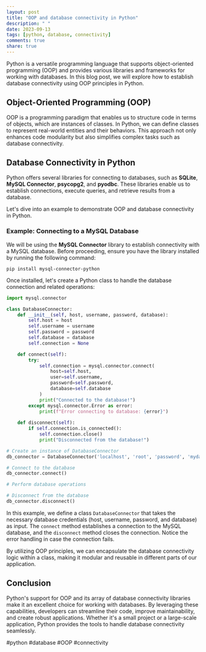 ```yaml
---
layout: post
title: "OOP and database connectivity in Python"
description: " "
date: 2023-09-13
tags: [python, database, connectivity]
comments: true
share: true
---
```


Python is a versatile programming language that supports object-oriented programming (OOP) and provides various libraries and frameworks for working with databases. In this blog post, we will explore how to establish database connectivity using OOP principles in Python.

## Object-Oriented Programming (OOP)

OOP is a programming paradigm that enables us to structure code in terms of objects, which are instances of classes. In Python, we can define classes to represent real-world entities and their behaviors. This approach not only enhances code modularity but also simplifies complex tasks such as database connectivity.

## Database Connectivity in Python

Python offers several libraries for connecting to databases, such as **SQLite**, **MySQL Connector**, **psycopg2**, and **pyodbc**. These libraries enable us to establish connections, execute queries, and retrieve results from a database.

Let's dive into an example to demonstrate OOP and database connectivity in Python.

### Example: Connecting to a MySQL Database

We will be using the **MySQL Connector** library to establish connectivity with a MySQL database. Before proceeding, ensure you have the library installed by running the following command:

```
pip install mysql-connector-python
```

Once installed, let's create a Python class to handle the database connection and related operations:

```python
import mysql.connector

class DatabaseConnector:
    def __init__(self, host, username, password, database):
        self.host = host
        self.username = username
        self.password = password
        self.database = database
        self.connection = None

    def connect(self):
        try:
            self.connection = mysql.connector.connect(
                host=self.host,
                user=self.username,
                password=self.password,
                database=self.database
            )
            print("Connected to the database!")
        except mysql.connector.Error as error:
            print(f"Error connecting to database: {error}")
    
    def disconnect(self):
        if self.connection.is_connected():
            self.connection.close()
            print("Disconnected from the database!")

# Create an instance of DatabaseConnector
db_connector = DatabaseConnector('localhost', 'root', 'password', 'mydatabase')

# Connect to the database
db_connector.connect()

# Perform database operations

# Disconnect from the database
db_connector.disconnect()
```

In this example, we define a class `DatabaseConnector` that takes the necessary database credentials (host, username, password, and database) as input. The `connect` method establishes a connection to the MySQL database, and the `disconnect` method closes the connection. Notice the error handling in case the connection fails.

By utilizing OOP principles, we can encapsulate the database connectivity logic within a class, making it modular and reusable in different parts of our application.

## Conclusion

Python's support for OOP and its array of database connectivity libraries make it an excellent choice for working with databases. By leveraging these capabilities, developers can streamline their code, improve maintainability, and create robust applications. Whether it's a small project or a large-scale application, Python provides the tools to handle database connectivity seamlessly.

#python #database #OOP #connectivity